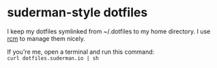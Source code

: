 suderman-style dotfiles
=======================

I keep my dotfiles symlinked from ~/.dotfiles to my home directory. I
use [rcm](https://github.com/thoughtbot/rcm) to manage them nicely.  

If you're me, open a terminal and run this command:  
`curl dotfiles.suderman.io | sh`

